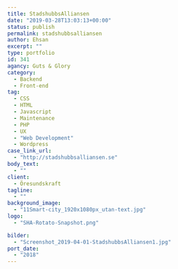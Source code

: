 ```yaml
---
title: StadshubbsAlliansen
date: "2019-03-28T13:03:13+00:00"
status: publish
permalink: stadshubbsalliansen
author: Ehsan
excerpt: ""
type: portfolio
id: 341
agancy: Guts & Glory
category:
  - Backend
  - Front-end
tag:
  - CSS
  - HTML
  - Javascript
  - Maintenance
  - PHP
  - UX
  - "Web Development"
  - Wordpress
case_link_url:
  - "http://stadshubbsalliansen.se"
body_text:
  - ""
client:
  - Öresundskraft
tagline:
  - ""
background_image:
  - "11Smart-city_1920x1080px_utan-text.jpg"
logo:
  - "SHA-Rotato-Snapshot.png"

bilder:
  - "Screenshot_2019-04-01-StadshubbsAlliansen1.jpg"
port_date:
  - "2018"
---
```

